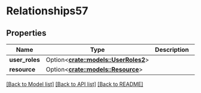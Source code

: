 # Relationships57

## Properties

Name | Type | Description | Notes
------------ | ------------- | ------------- | -------------
**user_roles** | Option<[**crate::models::UserRoles2**](userRoles2.md)> |  | [optional]
**resource** | Option<[**crate::models::Resource**](resource.md)> |  | [optional]

[[Back to Model list]](../README.md#documentation-for-models) [[Back to API list]](../README.md#documentation-for-api-endpoints) [[Back to README]](../README.md)


